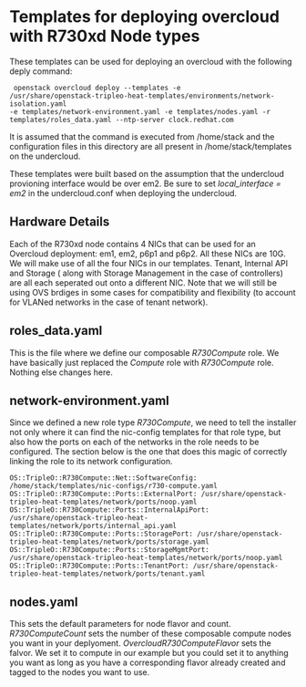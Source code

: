 # Templates for deploying overcloud with R730xd Node types

These templates can be used for deploying an overcloud with the following deply
command:
```
 openstack overcloud deploy --templates -e
/usr/share/openstack-tripleo-heat-templates/environments/network-isolation.yaml
-e templates/network-environment.yaml -e templates/nodes.yaml -r
templates/roles_data.yaml --ntp-server clock.redhat.com
```

It is assumed that the command is executed from /home/stack and the
configuration files in this directory are all present in /home/stack/templates
on the undercloud.

These templates were built based on the assumption that the undercloud
provioning interface would be over em2. Be sure to set *local_interface = em2*
in the undercloud.conf when deploying the undercloud.

## Hardware Details

Each of the R730xd node contains 4 NICs that can be used for an Overcloud
deployment: em1, em2, p6p1 and p6p2. All these NICs are 10G. We will make use of
all the four NICs in our templates. Tenant, Internal API and Storage ( along
with Storage Management in the case of controllers) are all each seperated out
onto a different NIC. Note that we will still be using OVS brdiges in some cases
for compatibility and flexibility (to account for VLANed networks in the case of
tenant network).

## roles_data.yaml

This is the file where we define our composable *R730Compute* role. We have
basically just replaced the *Compute* role with *R730Compute* role. Nothing else
changes here.

## network-environment.yaml

Since we defined a new role type *R730Compute*, we need to tell the installer
not only where it can find the nic-config templates for that role type, but also 
how the ports on each of the networks in the role needs to be configured. The
section below is the one that does this magic of correctly linking the role to
its network configuration.

```
OS::TripleO::R730Compute::Net::SoftwareConfig: /home/stack/templates/nic-configs/r730-compute.yaml
OS::TripleO::R730Compute::Ports::ExternalPort: /usr/share/openstack-tripleo-heat-templates/network/ports/noop.yaml
OS::TripleO::R730Compute::Ports::InternalApiPort: /usr/share/openstack-tripleo-heat-templates/network/ports/internal_api.yaml
OS::TripleO::R730Compute::Ports::StoragePort: /usr/share/openstack-tripleo-heat-templates/network/ports/storage.yaml
OS::TripleO::R730Compute::Ports::StorageMgmtPort: /usr/share/openstack-tripleo-heat-templates/network/ports/noop.yaml
OS::TripleO::R730Compute::Ports::TenantPort: /usr/share/openstack-tripleo-heat-templates/network/ports/tenant.yaml
```

## nodes.yaml

This sets the default parameters for node flavor and count. *R730ComputeCount*
sets the number of these composable compute nodes you want in your deplyoment.
*OvercloudR730ComputeFlavor* sets the falvor. We set it to compute in our
example but you could set it to anything you want as long as you have a
corresponding flavor already created and tagged to the nodes you want to use.

